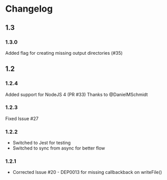 # Changelog

## 1.3

### 1.3.0

Added flag for creating missing output directories (#35)

## 1.2

### 1.2.4

Added support for NodeJS 4 (PR #33) Thanks to @DanielMSchmidt

### 1.2.3

Fixed Issue #27

### 1.2.2

* Switched to Jest for testing
* Switched to sync from async for better flow

### 1.2.1

* Corrected Issue #20 - DEP0013 for missing callbackback on writeFile()
